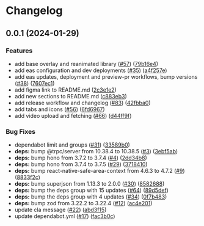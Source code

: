 # Changelog

## 0.0.1 (2024-01-29)


### Features

* add base overlay and reanimated library ([#57](https://github.com/elrax/elrax/issues/57)) ([79b16e4](https://github.com/elrax/elrax/commit/79b16e47d885765453621dbc6d461ca43a1918b9))
* add eas configuration and dev deployments ([#35](https://github.com/elrax/elrax/issues/35)) ([a4f257e](https://github.com/elrax/elrax/commit/a4f257e8c83aadc10e3fdb3566acc554530f80b7))
* add eas updates, deployment and preview-pr workflows, bump versions ([#38](https://github.com/elrax/elrax/issues/38)) ([7607ec1](https://github.com/elrax/elrax/commit/7607ec1d1b4bb2ff24bee64abc9267ca407d191b))
* add figma link to README.md ([2c3e1e2](https://github.com/elrax/elrax/commit/2c3e1e263ea62e7138aa1711cf1ef28b6f74e16a))
* add new sections to README.md ([c883eb3](https://github.com/elrax/elrax/commit/c883eb3aedb395ab2f634e06d092bbe34f49776b))
* add release workflow and changelog ([#83](https://github.com/elrax/elrax/issues/83)) ([42fbba0](https://github.com/elrax/elrax/commit/42fbba0d3fbc0ab02a8e870430616c813e6d8e32))
* add tabs and icons ([#56](https://github.com/elrax/elrax/issues/56)) ([6fd6967](https://github.com/elrax/elrax/commit/6fd6967847998ce259f84307f296694ffcb20a58))
* add video upload and fetching ([#66](https://github.com/elrax/elrax/issues/66)) ([d44ff9f](https://github.com/elrax/elrax/commit/d44ff9f9ad006594512e5abbd93a8bbab9708a08))


### Bug Fixes

* dependabot limit and groups ([#31](https://github.com/elrax/elrax/issues/31)) ([33589b0](https://github.com/elrax/elrax/commit/33589b03d13313c164c441bed91b33d3f80b6282))
* **deps:** bump @trpc/server from 10.38.4 to 10.38.5 ([#3](https://github.com/elrax/elrax/issues/3)) ([3ebf5ab](https://github.com/elrax/elrax/commit/3ebf5ab56593fca1c2bf89b273964b61e89d1234))
* **deps:** bump hono from 3.7.2 to 3.7.4 ([#4](https://github.com/elrax/elrax/issues/4)) ([2dd34b8](https://github.com/elrax/elrax/commit/2dd34b85d54d1af349f3fbf9ddae88fc8e46b553))
* **deps:** bump hono from 3.7.4 to 3.7.5 ([#29](https://github.com/elrax/elrax/issues/29)) ([3718410](https://github.com/elrax/elrax/commit/37184105d64216f5d8feec1b3b0cc0919ae8a5e5))
* **deps:** bump react-native-safe-area-context from 4.6.3 to 4.7.2 ([#9](https://github.com/elrax/elrax/issues/9)) ([8833f2c](https://github.com/elrax/elrax/commit/8833f2c567e28572a906616e31a094841a5b1047))
* **deps:** bump superjson from 1.13.3 to 2.0.0 ([#30](https://github.com/elrax/elrax/issues/30)) ([8582688](https://github.com/elrax/elrax/commit/858268871f69b54c3e493555f6e1978f1fa67566))
* **deps:** bump the deps group with 15 updates ([#64](https://github.com/elrax/elrax/issues/64)) ([89d5def](https://github.com/elrax/elrax/commit/89d5def596c7b7214607fabcfff1e59a6fca7701))
* **deps:** bump the deps group with 4 updates ([#34](https://github.com/elrax/elrax/issues/34)) ([0f7b483](https://github.com/elrax/elrax/commit/0f7b483acc51ec0142102b211141afa1c98dd726))
* **deps:** bump zod from 3.22.2 to 3.22.4 ([#12](https://github.com/elrax/elrax/issues/12)) ([ac4e201](https://github.com/elrax/elrax/commit/ac4e20166d1ac2c9d0b70dfaf37631f0ce765317))
* update cla message ([#22](https://github.com/elrax/elrax/issues/22)) ([abd3f15](https://github.com/elrax/elrax/commit/abd3f1548f33b7708a462bafe4fc895c91aa392f))
* update dependabot.yml ([#17](https://github.com/elrax/elrax/issues/17)) ([fac3b0c](https://github.com/elrax/elrax/commit/fac3b0ca3d26aec760e54341e90af26049579ce3))
